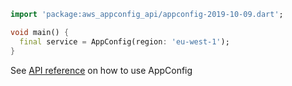 ```dart
import 'package:aws_appconfig_api/appconfig-2019-10-09.dart';

void main() {
  final service = AppConfig(region: 'eu-west-1');
}
```

See [API reference](https://pub.dev/documentation/aws_appconfig_api/latest/appconfig-2019-10-09/AppConfig-class.html) on how to use AppConfig
